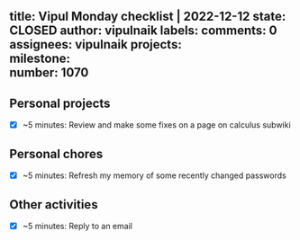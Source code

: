 title:	Vipul Monday checklist | 2022-12-12
state:	CLOSED
author:	vipulnaik
labels:	
comments:	0
assignees:	vipulnaik
projects:	
milestone:	
number:	1070
--
## Personal projects

- [x] ~5 minutes: Review and make some fixes on a page on calculus subwiki

## Personal chores

- [x] ~5 minutes: Refresh my memory of some recently changed passwords

## Other activities

- [x] ~5 minutes: Reply to an email
